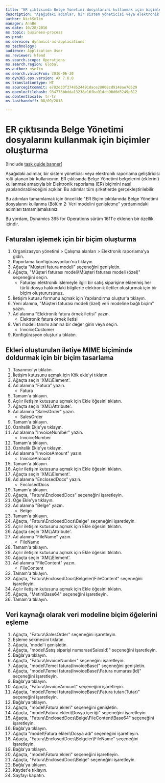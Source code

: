 ```yaml
--- 
title: "ER çıktısında Belge Yönetimi dosyalarını kullanmak için biçimler oluşturma"
description: "Aşağıdaki adımlar, bir sistem yöneticisi veya elektronik raporlama geliştiricisi rolü atanan bir kullanıcının, ER çıktısında Belge Yönetimi belgelerini (eklerini) kullanmak amacıyla bir Elektronik raporlama (ER) biçimini nasıl yapılandırabileceğini açıklar."
author: NickSelin
manager: AnnBe
ms.date: 10/28/2016
ms.topic: business-process
ms.prod: 
ms.service: dynamics-ax-applications
ms.technology: 
audience: Application User
ms.reviewer: kfend
ms.search.scope: Operations
ms.search.region: Global
ms.author: nselin
ms.search.validFrom: 2016-06-30
ms.dyn365.ops.version: AX 7.0.0
ms.translationtype: HT
ms.sourcegitcommit: e782d33f3748524491dace28008cd9148ae70529
ms.openlocfilehash: 934775bbdda13238e16fba91dcb90d6d3249e812
ms.contentlocale: tr-tr
ms.lasthandoff: 08/09/2018

---
```

# <a name="create-formats-to-use-document-management-files-in-er-output"></a>ER çıktısında Belge Yönetimi dosyalarını kullanmak için biçimler oluşturma

[!include [task guide banner](../../includes/task-guide-banner.md)]

Aşağıdaki adımlar, bir sistem yöneticisi veya elektronik raporlama geliştiricisi rolü atanan bir kullanıcının, ER çıktısında Belge Yönetimi belgelerini (eklerini) kullanmak amacıyla bir Elektronik raporlama (ER) biçimini nasıl yapılandırabileceğini açıklar. Bu adımlar tüm şirketlerde gerçekleştirilebilir.

Bu adımları tamamlamak için öncelikle "ER Biçim çıktılarında Belge Yönetimi dosyalarını kullanma (Bölüm 2: Veri modelini genişletme" yordamındaki adımları tamamlamalısınız.

Bu yordam, Dynamics 365 for Operations sürüm 1611'e eklenen bir özellik içindir.


## <a name="create-a-format-to-process-invoices"></a>Faturaları işlemek için bir biçim oluşturma
1. Organizasyon yönetimi > Çalışma alanları > Elektronik raporlama'ya gidin.
2. Raporlama konfigürasyonları'na tıklayın.
3. Ağaçta "Müşteri fatura modeli" seçeneğini genişletin.
4. Ağaçta, "Müşteri faturası modeli\Müşteri faturası modeli (özel)" seçeneğini seçin.
    * Faturayı elektronik işlemeyle ilgili bir satış siparişine eklenmiş her türlü dosya hakkındaki bilgilerle elektronik iletiler oluşturmak için bir biçim oluşturursunuz.  
5. İletişim kutusu formunu açmak için Yapılandırma oluştur'a tıklayın.
6. Yeni alanına, "Müşteri faturası modeli (özel) veri modeline bağlı biçim" yazın.
7. Ad alanına "Elektronik fatura örnek iletisi" yazın.
    * Elektronik fatura örnek iletisi  
8. Veri modeli tanımı alanına bir değer girin veya seçin.
    * InvoiceCustomer  
9. Konfigürasyon oluştur'u tıklatın.

## <a name="design-a-format-to-populate-attachments-into-generating-a-message-in-mime-format"></a>Ekleri oluşturulan iletiye MIME biçiminde doldurmak için bir biçim tasarlama
1. Tasarımcı'yı tıklatın.
2. İletişim kutusunu açmak için Kök ekle'yi tıklatın.
3. Ağaçta seçin 'XML\Element'.
4. Ad alanına "Fatura" yazın.
    * Fatura  
5. Tamam'a tıklayın.
6. Açılır iletişim kutusunu açmak için Ekle öğesini tıklatın.
7. Ağaçta seçin 'XML\Attribute'.
8. Ad alanına "SalesOrder" yazın.
    * SalesOrder  
9. Tamam'a tıklayın.
10. Öznitelik Ekle'ye tıklayın.
11. Ad alanına "InvoiceNumber" yazın.
    * InvoiceNumber  
12. Tamam'a tıklayın.
13. Öznitelik Ekle'ye tıklayın.
14. Ad alanına "InvoiceAmount" yazın.
    * InvoiceAmount  
15. Tamam'a tıklayın.
16. Açılır iletişim kutusunu açmak için Ekle öğesini tıklatın.
17. Ağaçta seçin 'XML\Element'.
18. Ad alanına "EnclosedDocs" yazın.
    * EnclosedDocs  
19. Tamam'a tıklayın.
20. Ağaçta, "Fatura\EnclosedDocs" seçeneğini işaretleyin.
21. Öğe Ekle'ye tıklayın.
22. Ad alanına "Belge" yazın.
    * Belge  
23. Tamam'a tıklayın.
24. Ağaçta, "Fatura\EnclosedDocs\Belge" seçeneğini işaretleyin.
25. Açılır iletişim kutusunu açmak için Ekle öğesini tıklatın.
26. Ağaçta seçin 'XML\Attribute'.
27. Ad alanına "FileName" yazın.
    * FileName  
28. Tamam'a tıklayın.
29. Açılır iletişim kutusunu açmak için Ekle öğesini tıklatın.
30. Ağaçta seçin 'XML\Element'.
31. Ad alanına "FileContent" yazın.
    * FileContent  
32. Tamam'a tıklayın.
33. Ağaçta, "Fatura\EnclosedDocs\Belgeler\FileContent" seçeneğini işaretleyin.
34. Açılır iletişim kutusunu açmak için Ekle öğesini tıklatın.
35. Ağaçta, "Metin\Base64" seçeneğini işaretleyin.
36. Tamam'a tıklayın.

## <a name="map-format-elements-to-data-model-as-data-source"></a>Veri kaynağı olarak veri modeline biçim öğelerini eşleme
1. Ağaçta, "Fatura\SalesOrder" seçeneğini işaretleyin.
2. Eşleme sekmesini tıklatın.
3. Ağaçta, 'model'i genişletin.
4. Ağaçta, "model\Satış siparişi numarası(SalesId)" seçeneğini işaretleyin.
5. Bağla'ya tıklayın.
6. Ağaçta, "Fatura\InvoiceNumber" seçeneğini işaretleyin.
7. Ağaçta, "model\Temel fatura(InvoiceBase)" seçeneğini genişletin.
8. Ağaçta, "model\Temel fatura(InvoiceBase)\Fatura numarası(Id)" seçeneğini işaretleyin.
9. Bağla'ya tıklayın.
10. Ağaçta, "Fatura\InvoiceAmount" seçeneğini işaretleyin.
11. Ağaçta, "model\Temel fatura(InvoiceBase)\Fatura tutarı(Tutar)" seçeneğini işaretleyin.
12. Bağla'ya tıklayın.
13. Ağaçta, "model\Fatura ekleri" seçeneğini genişletin.
14. Ağaçta, "model\Fatura ekleri\Dosya içeriği" seçeneğini işaretleyin.
15. Ağaçta, "Fatura\EnclosedDocs\Belge\FileContent\Base64" seçeneğini işaretleyin.
16. Bağla'ya tıklayın.
17. Ağaçta "model\Fatura ekleri\Dosya adı" seçeneğini işaretleyin.
18. Ağaçta, "Fatura\EnclosedDocs\Belgeler\FileName" seçeneğini işaretleyin.
19. Bağla'ya tıklayın.
20. Ağaçta, "model\Fatura ekleri" seçeneğini işaretleyin.
21. Ağaçta, "Fatura\EnclosedDocs\Belge" seçeneğini işaretleyin.
22. Bağla'ya tıklayın.
23. Kaydet'e tıklayın.
24. Sayfayı kapatın.


